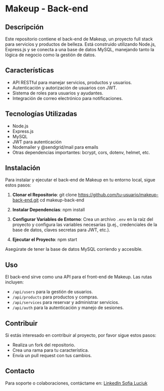 # Makeup - Back-end

## Descripción
Este repositorio contiene el back-end de Makeup, un proyecto full stack para servicios y productos de belleza. Está construido utilizando Node.js, Express.js y se conecta a una base de datos MySQL, manejando tanto la lógica de negocio como la gestión de datos.

## Características
- API RESTful para manejar servicios, productos y usuarios.
- Autenticación y autorización de usuarios con JWT.
- Sistema de roles para usuarios y ayudantes.
- Integración de correo electrónico para notificaciones.

## Tecnologías Utilizadas
- Node.js
- Express.js
- MySQL
- JWT para autenticación
- Nodemailer y @sendgrid/mail para emails
- Otras dependencias importantes: bcrypt, cors, dotenv, helmet, etc.

## Instalación
Para instalar y ejecutar el back-end de Makeup en tu entorno local, sigue estos pasos:

1. **Clonar el Repositorio**: 
git clone https://github.com/tu-usuario/makeup-back-end.git
cd makeup-back-end

2. **Instalar Dependencias**: 
npm install

3. **Configurar Variables de Entorno**: 
Crea un archivo `.env` en la raíz del proyecto y configura las variables necesarias (p.ej., credenciales de la base de datos, claves secretas para JWT, etc.).

4. **Ejecutar el Proyecto**: 
npm start

Asegúrate de tener la base de datos MySQL corriendo y accesible.

## Uso
El back-end sirve como una API para el front-end de Makeup. Las rutas incluyen:

- `/api/users` para la gestión de usuarios.
- `/api/products` para productos y compras.
- `/api/services` para reservar y administrar servicios.
- `/api/auth` para la autenticación y manejo de sesiones.

## Contribuir
Si estás interesado en contribuir al proyecto, por favor sigue estos pasos:
- Realiza un fork del repositorio.
- Crea una rama para tu característica.
- Envía un pull request con tus cambios.

## Contacto
Para soporte o colaboraciones, contáctame en:
[LinkedIn Sofia Luciuk](https://www.linkedin.com/in/sofia-luciuk/)



